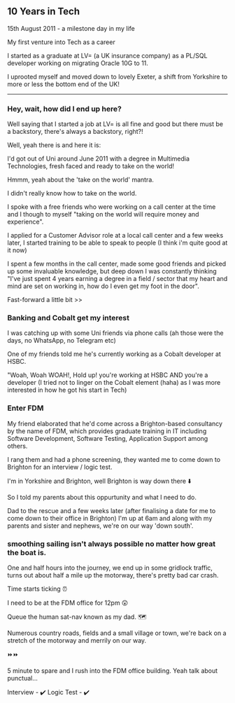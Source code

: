 ## 10 Years in Tech

15th August 2011 - a milestone day in my life

My first venture into Tech as a career

I started as a graduate at LV= (a UK insurance company) as a PL/SQL developer working on migrating Oracle 10G to 11.

I uprooted myself and moved down to lovely Exeter, a shift from Yorkshire to more or less the bottom end of the UK!
 
---

### Hey, wait, how did I end up here?

Well saying that I started a job at LV= is all fine and good but there must be a backstory, there's always a backstory, right?!

Well, yeah there is and here it is:

I'd got out of Uni around June 2011 with a degree in Multimedia Technologies, fresh faced and ready to take on the world!

Hmmm, yeah about the 'take on the world' mantra.

I didn't really know how to take on the world.

I spoke with a free friends who were working on a call center at the time and I though to myself "taking on the world will require money and experience".

I applied for a Customer Advisor role at a local call center and a few weeks later, I started training to be able to speak to people (I think i'm quite good at it now)

I spent a few months in the call center, made some good friends and picked up some invaluable knowledge, but deep down I was constantly thinking "I've just spent 4 years earning a degree in a field / sector that my heart and mind are set on working in, how do I even get my foot in the door".

Fast-forward a little bit >>

### Banking and Cobalt get my interest

I was catching up with some Uni friends via phone calls (ah those were the days, no WhatsApp, no Telegram etc)

One of my friends told me he's currently working as a Cobalt developer at HSBC.

"Woah, Woah WOAH!, Hold up! you're working at HSBC AND you're a developer (I tried not to linger on the Cobalt element (haha) as I was more interested in how he got his start in Tech)

### Enter FDM

My friend elaborated that he'd come across a Brighton-based consultancy by the name of FDM, which provides graduate training in IT including Software Development, Software Testing, Application Support among others. 

I rang them and had a phone screening, they wanted me to come down to Brighton for an interview / logic test.

I'm in Yorkshire and Brighton, well Brighton is way down there ⬇️

So I told my parents about this oppurtunity and what I need to do. 

Dad to the rescue and a few weeks later (after finalising a date for me to come down to their office in Brighton) I'm up at 6am and along with my parents and sister and nephews, we're on our way 'down south'.

### smoothing sailing isn't always possible no matter how great the boat is.

One and half hours into the journey, we end up in some gridlock traffic, turns out about half a mile up the motorway, there's pretty bad car crash.

Time starts ticking ⏰

I need to be at the FDM office for 12pm 😲

Queue the human sat-nav known as my dad. 🗺️

Numerous country roads, fields and a small village or town, we're back on a stretch of the motorway and merrily on our way.

⏩⏩

5 minute to spare and I rush into the FDM office building. Yeah talk about punctual...

Interview - ✔️
Logic Test - ✔️








